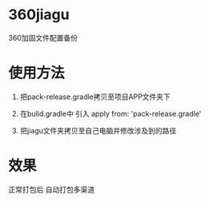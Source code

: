 # 360jiagu

360加固文件配置备份

# 使用方法

1. 把pack-release.gradle拷贝至项目APP文件夹下

2. 在bulid.gradle中 引入 apply from: 'pack-release.gradle'

3. 把jiagu文件夹拷贝至自己电脑并修改涉及到的路径

# 效果

正常打包后 自动打包多渠道



